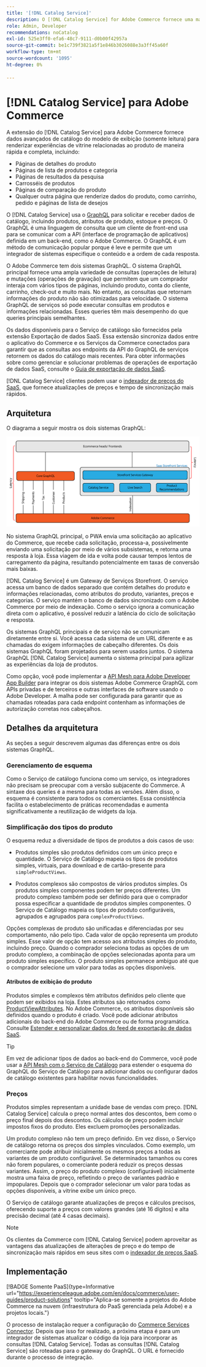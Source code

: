 ```yaml
---
title: '[!DNL Catalog Service]'
description: O [!DNL Catalog Service] for Adobe Commerce fornece uma maneira de recuperar o conteúdo das Páginas de Exibição de Produtos e das Páginas de Listas de Produtos com muito mais rapidez do que as consultas nativas do Adobe Commerce GraphQL.
role: Admin, Developer
recommendations: noCatalog
exl-id: 525e3ff0-efa6-48c7-9111-d0b00f42957a
source-git-commit: be1c739f3821a5f1e846b3026088e3a3ff45a60f
workflow-type: tm+mt
source-wordcount: '1095'
ht-degree: 0%

---
```


# [!DNL Catalog Service] para Adobe Commerce

A extensão do [!DNL Catalog Service] para Adobe Commerce fornece dados avançados de catálogo do modelo de exibição (somente leitura) para renderizar experiências de vitrine relacionadas ao produto de maneira rápida e completa, incluindo:

* Páginas de detalhes do produto
* Páginas de lista de produtos e categoria
* Páginas de resultados da pesquisa
* Carrosséis de produtos
* Páginas de comparação do produto
* Qualquer outra página que renderize dados do produto, como carrinho, pedido e páginas de lista de desejos

O [!DNL Catalog Service] usa o [GraphQL](https://graphql.org/) para solicitar e receber dados de catálogo, incluindo produtos, atributos de produto, estoque e preços. O GraphQL é uma linguagem de consulta que um cliente de front-end usa para se comunicar com a API (interface de programação de aplicativos) definida em um back-end, como o Adobe Commerce. O GraphQL é um método de comunicação popular porque é leve e permite que um integrador de sistemas especifique o conteúdo e a ordem de cada resposta.

O Adobe Commerce tem dois sistemas GraphQL. O sistema GraphQL principal fornece uma ampla variedade de consultas (operações de leitura) e mutações (operações de gravação) que permitem que um comprador interaja com vários tipos de páginas, incluindo produto, conta do cliente, carrinho, check-out e muito mais. No entanto, as consultas que retornam informações do produto não são otimizadas para velocidade. O sistema GraphQL de serviços só pode executar consultas em produtos e informações relacionadas. Esses queries têm mais desempenho do que queries principais semelhantes.

Os dados disponíveis para o Serviço de catálogo são fornecidos pela extensão Exportação de dados SaaS. Essa extensão sincroniza dados entre o aplicativo do Commerce e os Serviços da Commerce conectados para garantir que as consultas aos endpoints da API do GraphQL de serviços retornem os dados do catálogo mais recentes. Para obter informações sobre como gerenciar e solucionar problemas de operações de exportação de dados SaaS, consulte o [Guia de exportação de dados SaaS](../data-export/overview.md).

[!DNL Catalog Service] clientes podem usar o [indexador de preços do SaaS](../price-index/price-indexing.md), que fornece atualizações de preços e tempo de sincronização mais rápidos.

## Arquitetura

O diagrama a seguir mostra os dois sistemas GraphQL:

![Diagrama de arquitetura do catálogo](assets/catalog-service-architecture.png)

No sistema GraphQL principal, o PWA envia uma solicitação ao aplicativo do Commerce, que recebe cada solicitação, processa-a, possivelmente enviando uma solicitação por meio de vários subsistemas, e retorna uma resposta à loja. Essa viagem de ida e volta pode causar tempos lentos de carregamento da página, resultando potencialmente em taxas de conversão mais baixas.

[!DNL Catalog Service] é um Gateway de Serviços Storefront. O serviço acessa um banco de dados separado que contém detalhes do produto e informações relacionadas, como atributos do produto, variantes, preços e categorias. O serviço mantém o banco de dados sincronizado com o Adobe Commerce por meio de indexação.
Como o serviço ignora a comunicação direta com o aplicativo, é possível reduzir a latência do ciclo de solicitação e resposta.

Os sistemas GraphQL principais e de serviço não se comunicam diretamente entre si. Você acessa cada sistema de um URL diferente e as chamadas do exigem informações de cabeçalho diferentes. Os dois sistemas GraphQL foram projetados para serem usados juntos. O sistema GraphQL [!DNL Catalog Service] aumenta o sistema principal para agilizar as experiências da loja de produtos.

Como opção, você pode implementar a [API Mesh para Adobe Developer App Builder](https://developer.adobe.com/graphql-mesh-gateway/) para integrar os dois sistemas Adobe Commerce GraphQL com APIs privadas e de terceiros e outras interfaces de software usando o Adobe Developer. A malha pode ser configurada para garantir que as chamadas roteadas para cada endpoint contenham as informações de autorização corretas nos cabeçalhos.

## Detalhes da arquitetura

As seções a seguir descrevem algumas das diferenças entre os dois sistemas GraphQL.

### Gerenciamento de esquema

Como o Serviço de catálogo funciona como um serviço, os integradores não precisam se preocupar com a versão subjacente do Commerce. A sintaxe dos queries é a mesma para todas as versões. Além disso, o esquema é consistente para todos os comerciantes. Essa consistência facilita o estabelecimento de práticas recomendadas e aumenta significativamente a reutilização de widgets da loja.

### Simplificação dos tipos do produto

O esquema reduz a diversidade de tipos de produtos a dois casos de uso:

* Produtos simples são produtos definidos com um único preço e quantidade. O Serviço de Catálogo mapeia os tipos de produtos simples, virtuais, para download e de cartão-presente para `simpleProductViews`.

* Produtos complexos são compostos de vários produtos simples. Os produtos simples componentes podem ter preços diferentes. Um produto complexo também pode ser definido para que o comprador possa especificar a quantidade de produtos simples componentes. O Serviço de Catálogo mapeia os tipos de produto configuráveis, agrupados e agrupados para `complexProductViews`.

Opções complexas de produto são unificadas e diferenciadas por seu comportamento, não pelo tipo. Cada valor de opção representa um produto simples. Esse valor de opção tem acesso aos atributos simples do produto, incluindo preço. Quando o comprador seleciona todas as opções de um produto complexo, a combinação de opções selecionadas aponta para um produto simples específico. O produto simples permanece ambíguo até que o comprador selecione um valor para todas as opções disponíveis.

#### Atributos de exibição do produto

Produtos simples e complexos têm atributos definidos pelo cliente que podem ser exibidos na loja. Estes atributos são retornados como [ProductViewAttributes](https://developer.adobe.com/commerce/services/graphql/catalog-service/products/#productviewattribute-type). No Adobe Commerce, os atributos disponíveis são definidos quando o produto é criado. Você pode adicionar atributos adicionais do back-end do Adobe Commerce ou de forma programática. Consulte [Estender e personalizar dados do feed de exportação de dados SaaS](../data-export/extensibility-and-customizations.md).

>[!TIP]
>
>Em vez de adicionar tipos de dados ao back-end do Commerce, você pode usar a [API Mesh com o Serviço de Catálogo](mesh.md) para estender o esquema do GraphQL do Serviço de Catálogo para adicionar dados ou configurar dados de catálogo existentes para habilitar novas funcionalidades.

### Preços

Produtos simples representam a unidade base de vendas com preço. [!DNL Catalog Service] calcula o preço normal antes dos descontos, bem como o preço final depois dos descontos. Os cálculos de preço podem incluir impostos fixos do produto. Eles excluem promoções personalizadas.

Um produto complexo não tem um preço definido. Em vez disso, o Serviço de catálogo retorna os preços dos simples vinculados. Como exemplo, um comerciante pode atribuir inicialmente os mesmos preços a todas as variantes de um produto configurável. Se determinados tamanhos ou cores não forem populares, o comerciante poderá reduzir os preços dessas variantes. Assim, o preço do produto complexo (configurável) inicialmente mostra uma faixa de preço, refletindo o preço de variantes padrão e impopulares. Depois que o comprador selecionar um valor para todas as opções disponíveis, a vitrine exibe um único preço.

O Serviço de catálogo garante atualizações de preços e cálculos precisos, oferecendo suporte a preços com valores grandes (até 16 dígitos) e alta precisão decimal (até 4 casas decimais).

>[!NOTE]
>
> Os clientes da Commerce com [!DNL Catalog Service] podem aproveitar as vantagens das atualizações de alterações de preço e do tempo de sincronização mais rápidos em seus sites com o [indexador de preços SaaS](../price-index/price-indexing.md).

## Implementação

[!BADGE Somente PaaS]{type=Informative url="https://experienceleague.adobe.com/en/docs/commerce/user-guides/product-solutions" tooltip="Aplica-se somente a projetos do Adobe Commerce na nuvem (infraestrutura do PaaS gerenciada pela Adobe) e a projetos locais."}

O processo de instalação requer a configuração do [Commerce Services Connector](../landing/saas.md). Depois que isso for realizado, a próxima etapa é para um integrador de sistemas atualizar o código da loja para incorporar as consultas [!DNL Catalog Service]. Todas as consultas [!DNL Catalog Service] são roteadas para o gateway do GraphQL. O URL é fornecido durante o processo de integração.
